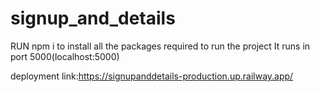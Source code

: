 # signup_and_details
RUN npm i to install all the packages required to run the project 
It runs in port 5000(localhost:5000)

deployment link:https://signupanddetails-production.up.railway.app/
